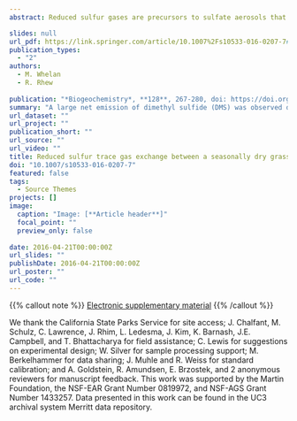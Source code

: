 ```yaml
---
abstract: Reduced sulfur gases are precursors to sulfate aerosols that act as cloud condensation nuclei and affect Earth’s radiative balance. The diminishing anthropogenic atmospheric sulfur inputs due to long-standing acid rain abatement activities increase the influence of natural emissions on the remaining sulfur budget. Most previous terrestrial observations of reduced sulfur gas fluxes focus on wetland ecosystems where sulfur gas emissions are highest. The diffuse natural production of sulfur gas from more widespread oxic ecosystems needs to be characterized. Here we report in situ fluxes of sulfur gases and CO2 from grasslands outside of Santa Cruz, CA, USA (36.96°N, 122.08°W). Monthly measurements were made using static flux chambers from March 2012 to March 2014. A large net emission of dimethyl sulfide (DMS) was observed during the growing season. During the non-growing dry season, small but quantifiable carbonyl sulfide (COS) exchange rates were correlated with soil temperature. When soil moisture was artificially increased in senescent grassland plots, the relative exchange of COS-CO2 increased and then returned to the original ratio within 2 h. Sulfur gas fluxes during wet season soil moisture transition events (i.e. after precipitation) indicate that understudied aerobic environments may provide an important contribution to atmospheric COS consumption and DMS production.

slides: null
url_pdf: https://link.springer.com/article/10.1007%2Fs10533-016-0207-7#Sec20 
publication_types:
  - "2"
authors:
  - M. Whelan
  - R. Rhew
   
publication: "*Biogeochemistry*, **128**, 267-280, doi: https://doi.org/10.1007/s10533-016-0207-7 "
summary: "A large net emission of dimethyl sulfide (DMS) was observed during the growing season. During the non-growing dry season, small but quantifiable carbonyl sulfide (COS) exchange rates were correlated with soil temperature."
url_dataset: ""
url_project: ""
publication_short: ""
url_source: ""
url_video: ""
title: Reduced sulfur trace gas exchange between a seasonally dry grassland and the atmosphere
doi: "10.1007/s10533-016-0207-7"
featured: false
tags:
  - Source Themes
projects: []
image:
  caption: "Image: [**Article header**]"
  focal_point: ""
  preview_only: false  
  
date: 2016-04-21T00:00:00Z  
url_slides: ""
publishDate: 2016-04-21T00:00:00Z
url_poster: ""
url_code: ""
---
```

{{% callout note %}}
[Electronic supplementary material](https://link.springer.com/article/10.1007%2Fs10533-016-0207-7#Sec20)
{{% /callout %}}

We thank the California State Parks Service for site access; J. Chalfant, M. Schulz, C. Lawrence, J. Rhim, L. Ledesma, J. Kim, K. Barnash, J.E. Campbell, and T. Bhattacharya for field assistance; C. Lewis for suggestions on experimental design; W. Silver for sample processing support; M. Berkelhammer for data sharing; J. Muhle and R. Weiss for standard calibration; and A. Goldstein, R. Amundsen, E. Brzostek, and 2 anonymous reviewers for manuscript feedback. This work was supported by the Martin Foundation, the NSF-EAR Grant Number 0819972, and NSF-AGS Grant Number 1433257. Data presented in this work can be found in the UC3 archival system Merritt data repository.
